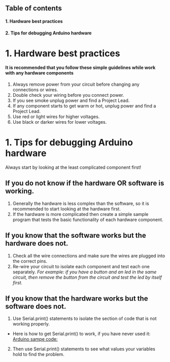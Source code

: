 ## Table of contents
#### 1. Hardware best practices
#### 2. Tips for debugging Arduino hardware

# 1. Hardware best practices
#### It is recommended that you follow these simple guidelines while work with any hardware components
1. Always remove power from your circuit before changing any connections or wires.
2. Double check your wiring before you connect power.
3. If you see smoke unplug power and find a Project Lead.
4. If any component starts to get warm or hot, unplug power and find a Project Lead.
5. Use red or light wires for higher voltages.
6. Use black or darker wires for lower voltages.

# 1. Tips for debugging Arduino hardware

Always start by looking at the least complicated component first!

## If you do not know if the **hardware** OR **software** is working.
1. Generally the hardware is less complex than the software, so it is recommended to start looking at the hardware first.
2. If the hardware is more complicated then create a simple sample program that tests the basic functionality of each hardware component.

## If you know that the **software works** but the **hardware** does not.
1. Check all the wire connections and make sure the wires are plugged into the correct pins.
2. Re-wire your circuit to isolate each component and test each one separately. *For example: if you have a button and an led in the same circuit, then remove the button from the circuit and test the led by itself first.*


## If you know that the **hardware works** but the **software** does not.
1. Use Serial.print() statements to isolate the section of code that is not working properly.

  - Here is how to get Serial.print() to work, if you have never used it:
[Arduino sampe code: ](https://www.arduino.cc/en/Serial/Print)

2. Then use Serial.print() statements to see what values your variables hold to find the problem.
